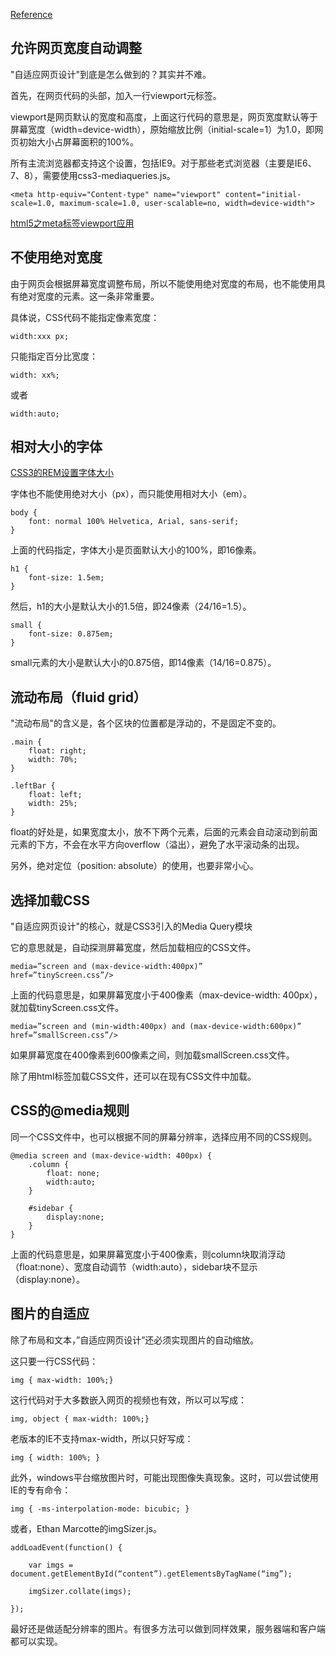 

[Reference](http://www.100vic.com/jianshe/details/2026.html)

## 允许网页宽度自动调整
"自适应网页设计"到底是怎么做到的？其实并不难。

首先，在网页代码的头部，加入一行viewport元标签。

viewport是网页默认的宽度和高度，上面这行代码的意思是，网页宽度默认等于屏幕宽度（width=device-width），原始缩放比例（initial-scale=1）为1.0，即网页初始大小占屏幕面积的100%。

所有主流浏览器都支持这个设置，包括IE9。对于那些老式浏览器（主要是IE6、7、8），需要使用css3-mediaqueries.js。

`````
<meta http-equiv="Content-type" name="viewport" content="initial-scale=1.0, maximum-scale=1.0, user-scalable=no, width=device-width">
`````

[html5之meta标签viewport应用](http://www.cnblogs.com/luohtyy/p/4608195.html)

## 不使用绝对宽度
由于网页会根据屏幕宽度调整布局，所以不能使用绝对宽度的布局，也不能使用具有绝对宽度的元素。这一条非常重要。

具体说，CSS代码不能指定像素宽度：
`````
width:xxx px;
`````
只能指定百分比宽度：
`````
width: xx%;
`````
或者
`````
width:auto;
`````

## 相对大小的字体

[CSS3的REM设置字体大小](https://www.w3cplus.com/css3/define-font-size-with-css3-rem)

字体也不能使用绝对大小（px），而只能使用相对大小（em）。

`````
body {
    font: normal 100% Helvetica, Arial, sans-serif;
}
`````

上面的代码指定，字体大小是页面默认大小的100%，即16像素。

`````
h1 {
    font-size: 1.5em;
}
`````

然后，h1的大小是默认大小的1.5倍，即24像素（24/16=1.5）。

`````
small {
    font-size: 0.875em;
}
`````
small元素的大小是默认大小的0.875倍，即14像素（14/16=0.875）。

## 流动布局（fluid grid）

"流动布局"的含义是，各个区块的位置都是浮动的，不是固定不变的。
`````
.main {
    float: right;
    width: 70%;
}

.leftBar {
    float: left;
    width: 25%;
}
`````
float的好处是，如果宽度太小，放不下两个元素，后面的元素会自动滚动到前面元素的下方，不会在水平方向overflow（溢出），避免了水平滚动条的出现。

另外，绝对定位（position: absolute）的使用，也要非常小心。

## 选择加载CSS

"自适应网页设计"的核心，就是CSS3引入的Media Query模块

它的意思就是，自动探测屏幕宽度，然后加载相应的CSS文件。
`````
media=”screen and (max-device-width:400px)”
href=”tinyScreen.css”/>
`````
上面的代码意思是，如果屏幕宽度小于400像素（max-device-width: 400px），就加载tinyScreen.css文件。
`````
media=”screen and (min-width:400px) and (max-device-width:600px)”
href=”smallScreen.css”/>
`````
如果屏幕宽度在400像素到600像素之间，则加载smallScreen.css文件。

除了用html标签加载CSS文件，还可以在现有CSS文件中加载。

## CSS的@media规则

同一个CSS文件中，也可以根据不同的屏幕分辨率，选择应用不同的CSS规则。

`````
@media screen and (max-device-width: 400px) {
    .column {
        float: none;
        width:auto;
    }

    #sidebar {
        display:none;
    }
}
`````

上面的代码意思是，如果屏幕宽度小于400像素，则column块取消浮动（float:none）、宽度自动调节（width:auto），sidebar块不显示（display:none）。

## 图片的自适应

除了布局和文本，”自适应网页设计”还必须实现图片的自动缩放。

这只要一行CSS代码：
`````
img { max-width: 100%;}
`````
这行代码对于大多数嵌入网页的视频也有效，所以可以写成：
`````
img, object { max-width: 100%;}
`````
老版本的IE不支持max-width，所以只好写成：
`````
img { width: 100%; }
`````
此外，windows平台缩放图片时，可能出现图像失真现象。这时，可以尝试使用IE的专有命令：
`````
img { -ms-interpolation-mode: bicubic; }
`````
或者，Ethan Marcotte的imgSizer.js。
`````
addLoadEvent(function() {

    var imgs = document.getElementById(“content”).getElementsByTagName(“img”);

    imgSizer.collate(imgs);

});
`````
最好还是做适配分辨率的图片。有很多方法可以做到同样效果，服务器端和客户端都可以实现。

